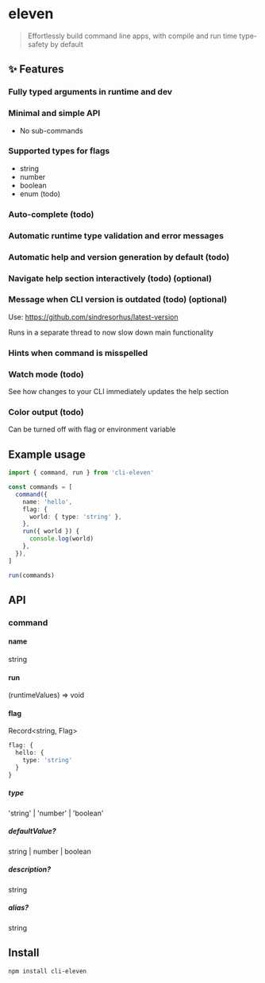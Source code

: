 # eleven

> Effortlessly build command line apps, with compile and run time type-safety by default

## :sparkles: Features

### Fully typed arguments in runtime and dev

### Minimal and simple API

- No sub-commands

### Supported types for flags

- string
- number
- boolean
- enum (todo)

### Auto-complete (todo)

### Automatic runtime type validation and error messages

### Automatic help and version generation by default (todo)

### Navigate help section interactively (todo) (optional)

### Message when CLI version is outdated (todo) (optional)

Use: https://github.com/sindresorhus/latest-version

Runs in a separate thread to now slow down main functionality

### Hints when command is misspelled

### Watch mode (todo)

See how changes to your CLI immediately updates the help section

### Color output (todo)

Can be turned off with flag or environment variable

## Example usage

```ts
import { command, run } from 'cli-eleven'

const commands = [
  command({
    name: 'hello',
    flag: {
      world: { type: 'string' },
    },
    run({ world }) {
      console.log(world)
    },
  }),
]

run(commands)
```

## API

### command

#### name

string

#### run

(runtimeValues) => void

#### flag

Record<string, Flag>

```ts
flag: {
  hello: {
    type: 'string'
  }
}
```

##### type

'string' | 'number' | 'boolean'

##### defaultValue?

string | number | boolean

##### description?

string

##### alias?

string

## Install

```console
npm install cli-eleven
```
